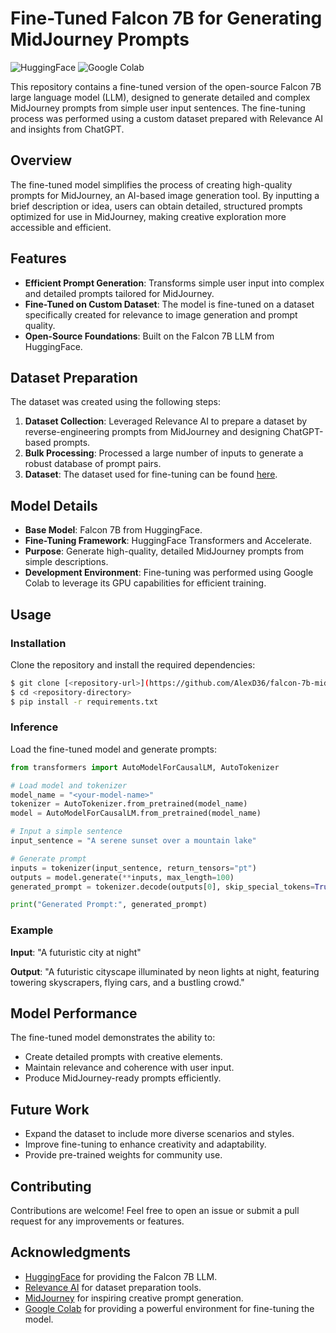 # Fine-Tuned Falcon 7B for Generating MidJourney Prompts

![HuggingFace](https://img.shields.io/badge/HuggingFace-Model-blue?style=flat-square)
![Google Colab](https://img.shields.io/badge/Google%20Colab-Used%20for%20Fine--Tuning-orange?style=flat-square)

This repository contains a fine-tuned version of the open-source Falcon 7B large language model (LLM), designed to generate detailed and complex MidJourney prompts from simple user input sentences. The fine-tuning process was performed using a custom dataset prepared with Relevance AI and insights from ChatGPT.

## Overview

The fine-tuned model simplifies the process of creating high-quality prompts for MidJourney, an AI-based image generation tool. By inputting a brief description or idea, users can obtain detailed, structured prompts optimized for use in MidJourney, making creative exploration more accessible and efficient.

## Features

- **Efficient Prompt Generation**: Transforms simple user input into complex and detailed prompts tailored for MidJourney.
- **Fine-Tuned on Custom Dataset**: The model is fine-tuned on a dataset specifically created for relevance to image generation and prompt quality.
- **Open-Source Foundations**: Built on the Falcon 7B LLM from HuggingFace.

## Dataset Preparation

The dataset was created using the following steps:

1. **Dataset Collection**: Leveraged Relevance AI to prepare a dataset by reverse-engineering prompts from MidJourney and designing ChatGPT-based prompts.
2. **Bulk Processing**: Processed a large number of inputs to generate a robust database of prompt pairs.
3. **Dataset**: The dataset used for fine-tuning can be found [here](https://docs.google.com/spreadsheets/d/1u2bbcSRV99t0Bg9AHFtakpnI3NrC_cVXlR6tZ7yOKlM/edit?gid=456317866#gid=456317866).

## Model Details

- **Base Model**: Falcon 7B from HuggingFace.
- **Fine-Tuning Framework**: HuggingFace Transformers and Accelerate.
- **Purpose**: Generate high-quality, detailed MidJourney prompts from simple descriptions.
- **Development Environment**: Fine-tuning was performed using Google Colab to leverage its GPU capabilities for efficient training.

## Usage

### Installation

Clone the repository and install the required dependencies:

```bash
$ git clone [<repository-url>](https://github.com/AlexD36/falcon-7b-midjourney-prompt-generator)
$ cd <repository-directory>
$ pip install -r requirements.txt
```

### Inference

Load the fine-tuned model and generate prompts:

```python
from transformers import AutoModelForCausalLM, AutoTokenizer

# Load model and tokenizer
model_name = "<your-model-name>"
tokenizer = AutoTokenizer.from_pretrained(model_name)
model = AutoModelForCausalLM.from_pretrained(model_name)

# Input a simple sentence
input_sentence = "A serene sunset over a mountain lake"

# Generate prompt
inputs = tokenizer(input_sentence, return_tensors="pt")
outputs = model.generate(**inputs, max_length=100)
generated_prompt = tokenizer.decode(outputs[0], skip_special_tokens=True)

print("Generated Prompt:", generated_prompt)
```

### Example

**Input**: "A futuristic city at night"

**Output**: "A futuristic cityscape illuminated by neon lights at night, featuring towering skyscrapers, flying cars, and a bustling crowd."

## Model Performance

The fine-tuned model demonstrates the ability to:

- Create detailed prompts with creative elements.
- Maintain relevance and coherence with user input.
- Produce MidJourney-ready prompts efficiently.

## Future Work

- Expand the dataset to include more diverse scenarios and styles.
- Improve fine-tuning to enhance creativity and adaptability.
- Provide pre-trained weights for community use.

## Contributing

Contributions are welcome! Feel free to open an issue or submit a pull request for any improvements or features.

## Acknowledgments

- [HuggingFace](https://huggingface.co/) for providing the Falcon 7B LLM.
- [Relevance AI](https://relevance.ai/) for dataset preparation tools.
- [MidJourney](https://www.midjourney.com/) for inspiring creative prompt generation.
- [Google Colab](https://colab.research.google.com/) for providing a powerful environment for fine-tuning the model.

